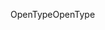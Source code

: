<span data-ttu-id="46037-101">OpenType</span><span class="sxs-lookup"><span data-stu-id="46037-101">OpenType</span></span>
